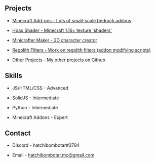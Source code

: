 ## Projects
- [Minecraft Add-ons - Lots of small-scale bedrock addons](https://mcpedl.com/user/hatchibombotar/)

- [Hoax Shader - Minecraft 1.16+ texture 'shaders'](https://mcpedl.com/hoax-shader/)

- [Minicrafter Maker - 2D character creator](https://hatchibombotar.com/minicrafter-maker/)

- [Regolith Filters - Work on regolith filters (addon modifying scripts)](https://github.com/Hatchibombotar/useful-regolith-filters)

- [Other Projects - My other projects on Github](https://github.com/Hatchibombotar?tab=repositories)


## Skills
- JS/HTML/CSS - Advanced

- SolidJS - Intermediate

- Python - Intermediate

- Minecraft Addons - Expert


## Contact
- Discord - hatchibombotar#3794

- Email - hatchibombotar.mc@gmail.com
